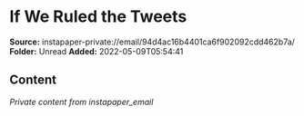 # If We Ruled the Tweets

**Source:** instapaper-private://email/94d4ac16b4401ca6f902092cdd462b7a/
**Folder:** Unread
**Added:** 2022-05-09T05:54:41




## Content
*Private content from instapaper_email*
